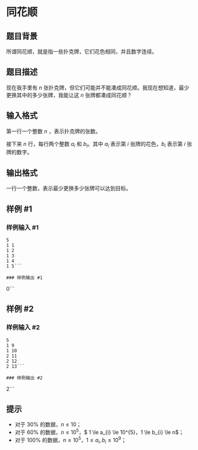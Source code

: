 # 同花顺

## 题目背景

所谓同花顺，就是指一些扑克牌，它们花色相同，并且数字连续。


## 题目描述

现在我手里有 $n$ 张扑克牌，但它们可能并不能凑成同花顺。我现在想知道，最少更换其中的多少张牌，我能让这 $n$ 张牌都凑成同花顺？

## 输入格式

第一行一个整数 $n$ ，表示扑克牌的张数。

接下来 $n$ 行，每行两个整数 $a_{i}$ 和 $b_{i}$。其中 $a_{i}$ 表示第 $i$ 张牌的花色，$b_{i}$ 表示第  $i$ 张牌的数字。

## 输出格式

一行一个整数，表示最少更换多少张牌可以达到目标。


## 样例 #1

### 样例输入 #1
```
5
1 1
1 2
1 3
1 4
1 5```

### 样例输出 #1

```
0```

## 样例 #2

### 样例输入 #2
```
5
1 9
1 10
2 11
2 12
2 13```

### 样例输出 #2

```
2```

## 提示

- 对于 $30\%$ 的数据，$n \le 10$；
- 对于 $60\%$ 的数据，$n \le 10^{5}$，$ 1 \le a_{i} \le 10^{5}$，$1 \le b_{i} \le n$；
- 对于 $100\%$ 的数据，$n \le 10^{5}$，$1 \le a_{i}, b_{i} \le 10^{9}$；
